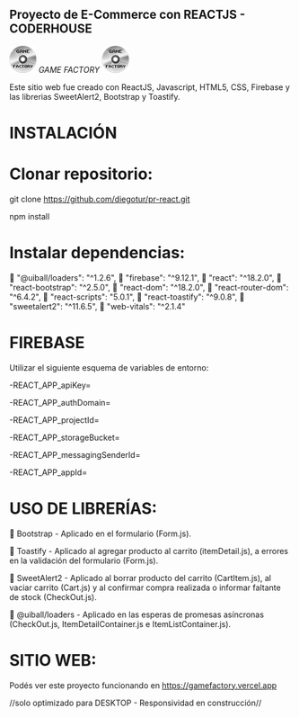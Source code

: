 ## Proyecto de E-Commerce con REACTJS - CODERHOUSE


 [![N|Solid](/public/Images/Logo2.png)](/public/Images/Logo2.png)  _GAME FACTORY_ [![N|Solid](/public/Images/Logo2.png)](/public/Images/Logo2.png) 



Este sitio web fue creado con ReactJS, Javascript, HTML5, CSS, Firebase y las librerias SweetAlert2, Bootstrap y Toastify. 



# INSTALACIÓN



# Clonar repositorio:


git clone https://github.com/diegotur/pr-react.git

npm install


# Instalar dependencias:

🔹 "@uiball/loaders": "^1.2.6",
🔹 "firebase": "^9.12.1",
🔹 "react": "^18.2.0",
🔹 "react-bootstrap": "^2.5.0",
🔹 "react-dom": "^18.2.0",
🔹 "react-router-dom": "^6.4.2",
🔹 "react-scripts": "5.0.1",
🔹 "react-toastify": "^9.0.8",
🔹 "sweetalert2": "^11.6.5",
🔹 "web-vitals": "^2.1.4"

# FIREBASE

Utilizar el siguiente esquema de variables de entorno:

-REACT_APP_apiKey=

-REACT_APP_authDomain=

-REACT_APP_projectId=

-REACT_APP_storageBucket=

-REACT_APP_messagingSenderId=

-REACT_APP_appId=



# USO DE LIBRERÍAS:



🔹 Bootstrap - Aplicado en el formulario (Form.js).


🔹 Toastify - Aplicado al agregar producto al carrito (itemDetail.js), a errores en la validación del formulario (Form.js).


🔹 SweetAlert2 - Aplicado al borrar producto del carrito (CartItem.js), al vaciar carrito (Cart.js) y al confirmar compra realizada o informar faltante de stock (CheckOut.js).


🔹 @uiball/loaders - Aplicado en las esperas de promesas asíncronas (CheckOut.js, ItemDetailContainer.js e ItemListContainer.js).



# SITIO WEB:


Podés ver este proyecto funcionando en https://gamefactory.vercel.app

//solo optimizado para DESKTOP - Responsividad en construcción//



